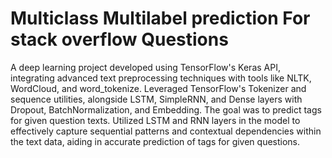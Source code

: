 # Multiclass Multilabel prediction For stack overflow Questions
A deep learning project developed using TensorFlow's Keras API, integrating advanced text preprocessing techniques with tools like NLTK, WordCloud, and word_tokenize. Leveraged TensorFlow's Tokenizer and sequence utilities, alongside LSTM, SimpleRNN, and Dense layers with Dropout, BatchNormalization, and Embedding. The goal was to predict tags for given question texts. Utilized LSTM and RNN layers in the model to effectively capture sequential patterns and contextual dependencies within the text data, aiding in accurate prediction of tags for given questions.
